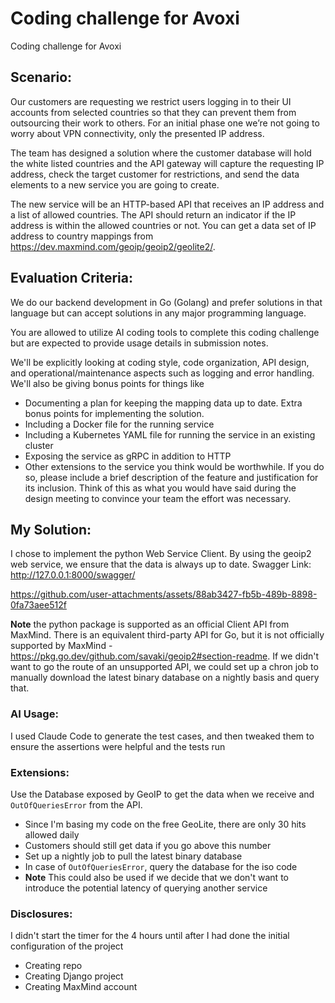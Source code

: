 # Coding challenge for Avoxi
Coding challenge for Avoxi

## Scenario:
Our customers are requesting we restrict users logging in to their UI accounts from selected countries so that they can prevent them from outsourcing their work to others.  For an initial phase one we’re not going to worry about VPN connectivity, only the presented IP address.

The team has designed a solution where the customer database will hold the white listed countries and the API gateway will capture the requesting IP address, check the target customer for restrictions, and send the data elements to a new service you are going to create.  

The new service will be an HTTP-based API that receives an IP address and a list of allowed countries.  The API should return an indicator if the IP address is within the allowed countries or not.  You can get a data set of IP address to country mappings from https://dev.maxmind.com/geoip/geoip2/geolite2/.

## Evaluation Criteria:
We do our backend development in Go (Golang) and prefer solutions in that language but can accept solutions in any major programming language.

You are allowed to utilize AI coding tools to complete this coding challenge but are expected to provide usage details in submission notes.

We'll be explicitly looking at coding style, code organization, API design, and operational/maintenance aspects such as logging and error handling.  We'll also be giving bonus points for things like
* Documenting a plan for keeping the mapping data up to date.  Extra bonus points for implementing the solution.
* Including a Docker file for the running service
* Including a Kubernetes YAML file for running the service in an existing cluster
* Exposing the service as gRPC in addition to HTTP
* Other extensions to the service you think would be worthwhile.  If you do so, please include a brief description of the feature and justification for its inclusion.  Think of this as what you would have said during the design meeting to convince your team the effort was necessary.

## My Solution:
I chose to implement the python Web Service Client. By using the geoip2 web service, we ensure that the data is always up to date.
Swagger Link: http://127.0.0.1:8000/swagger/

https://github.com/user-attachments/assets/88ab3427-fb5b-489b-8898-0fa73aee512f


**Note** the python package is supported as an official Client API from MaxMind.
There is an equivalent third-party API for Go, but it is not officially supported by MaxMind - https://pkg.go.dev/github.com/savaki/geoip2#section-readme.
If we didn't want to go the route of an unsupported API, we could set up a chron job to manually download the latest binary database on a nightly basis and query that.

### AI Usage:
I used Claude Code to generate the test cases, and then tweaked them to ensure the assertions were helpful and the tests run

### Extensions:
Use the Database exposed by GeoIP to get the data when we receive and `OutOfQueriesError` from the API.
* Since I'm basing my code on the free GeoLite, there are only 30 hits allowed daily
* Customers should still get data if you go above this number
* Set up a nightly job to pull the latest binary database
* In case of `OutOfQueriesError`, query the database for the iso code
* **Note** This could also be used if we decide that we don't want to introduce the potential latency of querying another service 

### Disclosures: 
I didn't start the timer for the 4 hours until after I had done the initial configuration of the project
* Creating repo
* Creating Django project
* Creating MaxMind account
